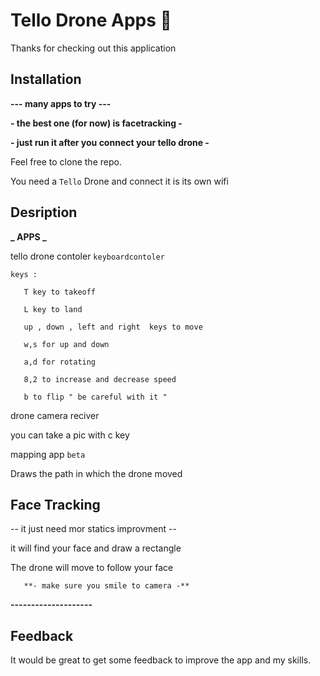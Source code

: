 # Tello Drone Apps 👋

Thanks for checking out this application

## Installation

**--- many apps to try ---**

**-   the best one (for now)  is facetracking     -**

**-     just run it after you connect your tello drone -**

Feel free to clone the repo.

You need a `Tello` Drone and connect it is  its own wifi

## Desription

**_ APPS _**

tello drone contoler `keyboardcontoler`

    keys :

       T key to takeoff 

       L key to land 

       up , down , left and right  keys to move

       w,s for up and down

       a,d for rotating

       8,2 to increase and decrease speed

       b to flip " be careful with it "

drone camera reciver

  you can take a pic with c key 

mapping app `beta`  

  Draws the path in which the drone moved

## Face Tracking 
   -- it just need mor statics improvment -- 

   it will find your face and draw a rectangle

   The drone will move to follow your face 

       **- make sure you smile to camera -** 

**--------------------**


## Feedback

It would be great to get some feedback to improve the app and my skills.
